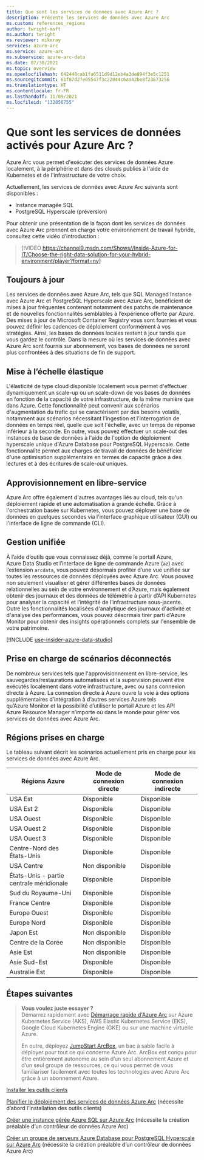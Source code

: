 ```yaml
---
title: Que sont les services de données avec Azure Arc ?
description: Présente les services de données avec Azure Arc
ms.custom: references_regions
author: twright-msft
ms.author: twright
ms.reviewer: mikeray
services: azure-arc
ms.service: azure-arc
ms.subservice: azure-arc-data
ms.date: 07/30/2021
ms.topic: overview
ms.openlocfilehash: 642448cab1fa6511d9d12eb4a3de894f3e5c1251
ms.sourcegitcommit: 61f87d27e05547f3c22044c6aa42be8f23673256
ms.translationtype: HT
ms.contentlocale: fr-FR
ms.lasthandoff: 11/09/2021
ms.locfileid: "132056755"
---
```

# <a name="what-are-azure-arc-enabled-data-services"></a>Que sont les services de données activés pour Azure Arc ?

Azure Arc vous permet d'exécuter des services de données Azure localement, à la périphérie et dans des clouds publics à l'aide de Kubernetes et de l'infrastructure de votre choix.

Actuellement, les services de données avec Azure Arc suivants sont disponibles : 

- Instance managée SQL
- PostgreSQL Hyperscale (préversion)

Pour obtenir une présentation de la façon dont les services de données avec Azure Arc prennent en charge votre environnement de travail hybride, consultez cette vidéo d’introduction :

> [!VIDEO https://channel9.msdn.com/Shows//Inside-Azure-for-IT/Choose-the-right-data-solution-for-your-hybrid-environment/player?format=ny]

## <a name="always-current"></a>Toujours à jour

Les services de données avec Azure Arc, tels que SQL Managed Instance avec Azure Arc et PostgreSQL Hyperscale avec Azure Arc, bénéficient de mises à jour fréquentes contenant notamment des patchs de maintenance et de nouvelles fonctionnalités semblables à l’expérience offerte par Azure. Des mises à jour de Microsoft Container Registry vous sont fournies et vous pouvez définir les cadences de déploiement conformément à vos stratégies. Ainsi, les bases de données locales restent à jour tandis que vous gardez le contrôle. Dans la mesure où les services de données avec Azure Arc sont fournis sur abonnement, vos bases de données ne seront plus confrontées à des situations de fin de support.

## <a name="elastic-scale"></a>Mise à l’échelle élastique

L'élasticité de type cloud disponible localement vous permet d'effectuer dynamiquement un scale-up ou un scale-down de vos bases de données en fonction de la capacité de votre infrastructure, de la même manière que dans Azure. Cette fonctionnalité peut convenir aux scénarios d'augmentation du trafic qui se caractérisent par des besoins volatils, notamment aux scénarios nécessitant l'ingestion et l'interrogation de données en temps réel, quelle que soit l'échelle, avec un temps de réponse inférieur à la seconde. En outre, vous pouvez effectuer un scale-out des instances de base de données à l'aide de l'option de déploiement hyperscale unique d'Azure Database pour PostgreSQL Hyperscale. Cette fonctionnalité permet aux charges de travail de données de bénéficier d'une optimisation supplémentaire en termes de capacité grâce à des lectures et à des écritures de scale-*out* uniques.

## <a name="self-service-provisioning"></a>Approvisionnement en libre-service

Azure Arc offre également d'autres avantages liés au cloud, tels qu'un déploiement rapide et une automatisation à grande échelle. Grâce à l'orchestration basée sur Kubernetes, vous pouvez déployer une base de données en quelques secondes via l'interface graphique utilisateur (GUI) ou l'interface de ligne de commande (CLI).

## <a name="unified-management"></a>Gestion unifiée

À l’aide d’outils que vous connaissez déjà, comme le portail Azure, Azure Data Studio et l’interface de ligne de commande Azure (`az`) avec l’extension `arcdata`, vous pouvez désormais profiter d’une vue unifiée sur toutes les ressources de données déployées avec Azure Arc. Vous pouvez non seulement visualiser et gérer différentes bases de données relationnelles au sein de votre environnement et d’Azure, mais également obtenir des journaux et des données de télémétrie à partir d’API Kubernetes pour analyser la capacité et l’intégrité de l’infrastructure sous-jacente. Outre les fonctionnalités localisées d'analytique des journaux d'activité et d'analyse des performances, vous pouvez désormais tirer parti d'Azure Monitor pour obtenir des insights opérationnels complets sur l'ensemble de votre patrimoine.

[!INCLUDE [use-insider-azure-data-studio](includes/use-insider-azure-data-studio.md)]

## <a name="disconnected-scenario-support"></a>Prise en charge de scénarios déconnectés

De nombreux services tels que l'approvisionnement en libre-service, les sauvegardes/restaurations automatisées et la supervision peuvent être exécutés localement dans votre infrastructure, avec ou sans connexion directe à Azure. La connexion directe à Azure ouvre la voie à des options supplémentaires d’intégration à d’autres services Azure tels qu’Azure Monitor et la possibilité d’utiliser le portail Azure et les API Azure Resource Manager n’importe où dans le monde pour gérer vos services de données avec Azure Arc.

## <a name="supported-regions"></a>Régions prises en charge

Le tableau suivant décrit les scénarios actuellement pris en charge pour les services de données avec Azure Arc.

|Régions Azure  |Mode de connexion directe  |Mode de connexion indirecte  |
|---------|---------|---------|
|USA Est|Disponible|Disponible
|USA Est 2|Disponible|Disponible
|USA Ouest|Disponible|Disponible
|USA Ouest 2|Disponible|Disponible
|USA Ouest 3|Disponible|Disponible
|Centre-Nord des États-Unis | Disponible | Disponible
|USA Centre|Non disponible|Disponible
|États-Unis - partie centrale méridionale|Disponible|Disponible
|Sud du Royaume-Uni|Disponible|Disponible
|France Centre|Disponible|Disponible
|Europe Ouest |Disponible |Disponible
|Europe Nord|Disponible|Disponible
|Japon Est|Non disponible|Disponible
|Centre de la Corée|Non disponible|Disponible
|Asie Est|Non disponible|Disponible
|Asie Sud-Est|Disponible|Disponible
|Australie Est|Disponible|Disponible

## <a name="next-steps"></a>Étapes suivantes

> **Vous voulez juste essayer ?**  
> Démarrez rapidement avec [Démarrage rapide d'Azure Arc](https://azurearcjumpstart.io/azure_arc_jumpstart/azure_arc_data/) sur Azure Kubernetes Service (AKS), AWS Elastic Kubernetes Service (EKS), Google Cloud Kubernetes Engine (GKE) ou sur une machine virtuelle Azure.
>
>En outre, déployez [JumpStart ArcBox](https://azurearcjumpstart.io/azure_jumpstart_arcbox/), un bac à sable facile à déployer pour tout ce qui concerne Azure Arc. ArcBox est conçu pour être entièrement autonome au sein d’un seul abonnement Azure et d’un seul groupe de ressources, ce qui vous permet de vous familiariser facilement avec toutes les technologies avec Azure Arc grâce à un abonnement Azure.

[Installer les outils clients](install-client-tools.md)

[Planifier le déploiement des services de données Azure Arc](plan-azure-arc-data-services.md) (nécessite d’abord l’installation des outils clients)

[Créer une instance gérée Azure SQL sur Azure Arc](create-sql-managed-instance.md) (nécessite la création préalable d’un contrôleur de données Azure Arc)

[Créer un groupe de serveurs Azure Database pour PostgreSQL Hyperscale sur Azure Arc](create-postgresql-hyperscale-server-group.md) (nécessite la création préalable d’un contrôleur de données Azure Arc)
